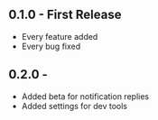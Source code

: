 ## 0.1.0 - First Release
* Every feature added
* Every bug fixed
## 0.2.0 -
* Added beta for notification replies
* Added settings for dev tools
